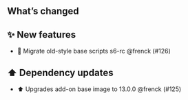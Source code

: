 ## What’s changed

## ✨ New features

- 🔨 Migrate old-style base scripts s6-rc @frenck (#126)

## ⬆️ Dependency updates

- ⬆️ Upgrades add-on base image to 13.0.0 @frenck (#125)

